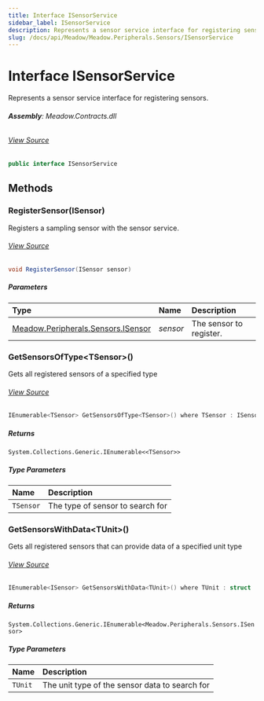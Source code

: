 ```yaml
---
title: Interface ISensorService
sidebar_label: ISensorService
description: Represents a sensor service interface for registering sensors.
slug: /docs/api/Meadow/Meadow.Peripherals.Sensors/ISensorService
---
```

# Interface ISensorService
Represents a sensor service interface for registering sensors.

###### **Assembly**: Meadow.Contracts.dll
###### [View Source](https://github.com/WildernessLabs/Meadow.Contracts.git/blob/develop/Source/Meadow.Contracts/Peripherals/Sensors/ISensorService.cs#L8)
```csharp title="Declaration"
public interface ISensorService
```
## Methods
### RegisterSensor(ISensor)
Registers a sampling sensor with the sensor service.
###### [View Source](https://github.com/WildernessLabs/Meadow.Contracts.git/blob/develop/Source/Meadow.Contracts/Peripherals/Sensors/ISensorService.cs#L14)
```csharp title="Declaration"
void RegisterSensor(ISensor sensor)
```

##### Parameters

| Type | Name | Description |
|:--- |:--- |:--- |
| [Meadow.Peripherals.Sensors.ISensor](../Meadow.Peripherals.Sensors/ISensor) | *sensor* | The sensor to register. |

### GetSensorsOfType&lt;TSensor&gt;()
Gets all registered sensors of a specified type
###### [View Source](https://github.com/WildernessLabs/Meadow.Contracts.git/blob/develop/Source/Meadow.Contracts/Peripherals/Sensors/ISensorService.cs#L20)
```csharp title="Declaration"
IEnumerable<TSensor> GetSensorsOfType<TSensor>() where TSensor : ISensor
```

##### Returns

`System.Collections.Generic.IEnumerable<<TSensor>>`
##### Type Parameters
| Name | Description |
|:--- |:--- |
| `TSensor` | The type of sensor to search for |
### GetSensorsWithData&lt;TUnit&gt;()
Gets all registered sensors that can provide data of a specified unit type
###### [View Source](https://github.com/WildernessLabs/Meadow.Contracts.git/blob/develop/Source/Meadow.Contracts/Peripherals/Sensors/ISensorService.cs#L25)
```csharp title="Declaration"
IEnumerable<ISensor> GetSensorsWithData<TUnit>() where TUnit : struct
```

##### Returns

`System.Collections.Generic.IEnumerable<Meadow.Peripherals.Sensors.ISensor>`
##### Type Parameters
| Name | Description |
|:--- |:--- |
| `TUnit` | The unit type of the sensor data to search for |
